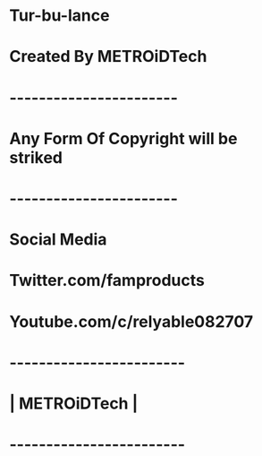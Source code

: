 # Tur-bu-lance
# Created By METROiDTech
# -----------------------
# Any Form Of Copyright will be striked
# -----------------------
# Social Media
# Twitter.com/famproducts
# Youtube.com/c/relyable082707
#
#
#

# ------------------------
# | METROiDTech  |
# ------------------------

